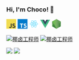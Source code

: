 ### Hi, I'm Choco! 👋

<code><img height="26" src="https://raw.githubusercontent.com/github/explore/80688e429a7d4ef2fca1e82350fe8e3517d3494d/topics/javascript/javascript.png"></code>
<code><img height="26" src="https://raw.githubusercontent.com/github/explore/80688e429a7d4ef2fca1e82350fe8e3517d3494d/topics/typescript/typescript.png"></code>
<code><img height="26" src="https://raw.githubusercontent.com/github/explore/80688e429a7d4ef2fca1e82350fe8e3517d3494d/topics/react/react.png"></code>
<code><img height="26" src="https://raw.githubusercontent.com/github/explore/80688e429a7d4ef2fca1e82350fe8e3517d3494d/topics/vue/vue.png"></code>
<code><img height="26" src="https://raw.githubusercontent.com/github/explore/80688e429a7d4ef2fca1e82350fe8e3517d3494d/topics/nodejs/nodejs.png"></code>

[![椰卤工程师](https://img.shields.io/badge/juejin-椰卤工程师-green)](https://juejin.cn/user/720897106518504)
[![椰卤工程师](https://img.shields.io/badge/csdn-椰卤工程师-blue)](https://blog.csdn.net/weixin_42224055?spm=1010.2135.3001.5343)

<p>
  <img
  width="334"
  src="https://github-readme-stats.vercel.app/api/top-langs/?username=lqq-code&hide=handlebars&langs_count=8&layout=compact&exclude_repo=blog,vuepress-theme-vdoing,hexo,hexo-theme-next,images&bg_color=30,e96443,904e95&title_color=fff&text_color=fff"
  />
  <img
  width="460"
  src="https://readme-stats.clckblog.space/api?username=lqq-code"
  />
</p>
